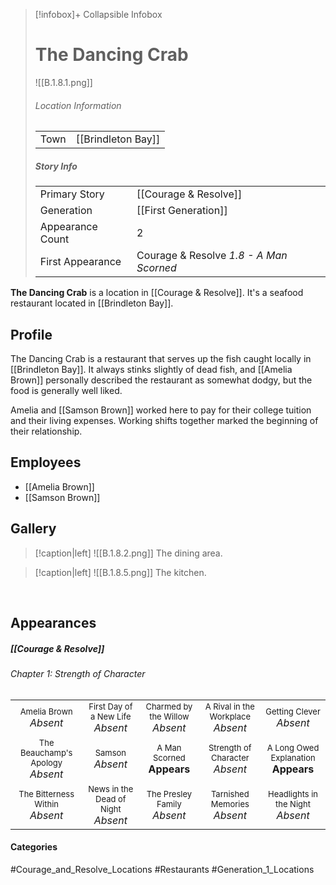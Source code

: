> [!infobox]+ Collapsible Infobox
> # The Dancing Crab
> ![[B.1.8.1.png]] 
> ###### Location Information
> |  |  | 
> | ---- | ---- | 
> | Town | [[Brindleton Bay]] | 
> 
> ##### Story Info
> |  |  | 
> | ---- | ---- | 
> | Primary Story | [[Courage & Resolve]] | 
> | Generation | [[First Generation]]|
> | Appearance Count | 2 | 
> | First Appearance | Courage & Resolve *1.8 - A Man Scorned*

**The Dancing Crab** is a location in [[Courage & Resolve]].  It's a seafood restaurant located in [[Brindleton Bay]].

## Profile
The Dancing Crab is a restaurant that serves up the fish caught locally in [[Brindleton Bay]]. It always stinks slightly of dead fish, and [[Amelia Brown]] personally described the restaurant as somewhat dodgy, but the food is generally well liked.

Amelia and [[Samson Brown]] worked here to pay for their college tuition and their living expenses. Working shifts together marked the beginning of their relationship.

## Employees
- [[Amelia Brown]]
- [[Samson Brown]]

## Gallery
> [!caption|left]
> ![[B.1.8.2.png]] 
> The dining area.

> [!caption|left]
> ![[B.1.8.5.png]] 
> The kitchen.

<br style="clear:both; margin: 0; padding: 0" />

## Appearances
##### [[Courage & Resolve]]
###### Chapter 1: Strength of Character

|                                                                       |                                                                         |                                                                     |                                                                        |                                                                          |
| --------------------------------------------------------------------- | ----------------------------------------------------------------------- | ------------------------------------------------------------------- | ---------------------------------------------------------------------- | ------------------------------------------------------------------------ |
| <center><font size=2>Amelia Brown<br><font size=3>*Absent*            | <center><font size=2>First Day of a New Life<br><font size=3>*Absent*   | <center><font size=2>Charmed by the Willow<br><font size=3>*Absent* | <center><font size=2>A Rival in the Workplace<br><font size=3>*Absent* | <center><font size=2>Getting Clever<br><font size=3>*Absent*             |
| <center><font size=2>The Beauchamp's Apology<br><font size=3>*Absent* | <center><font size=2>Samson<br><font size=3>*Absent*                 | <center><font size=2>A Man Scorned<br><font size=3>**Appears**         | <center><font size=2>Strength of Character<br><font size=3>*Absent*    | <center><font size=2>A Long Owed Explanation<br><font size=3>**Appears**   |
| <center><font size=2>The Bitterness Within<br><font size=3>*Absent*   | <center><font size=2>News in the Dead of Night<br><font size=3>*Absent* | <center><font size=2>The Presley Family<br><font size=3>*Absent*    | <center><font size=2>Tarnished Memories<br><font size=3>*Absent*       | <center><font size=2>Headlights in the Night<br><font size=3>*Absent*   |
#### Categories
#Courage_and_Resolve_Locations #Restaurants #Generation_1_Locations